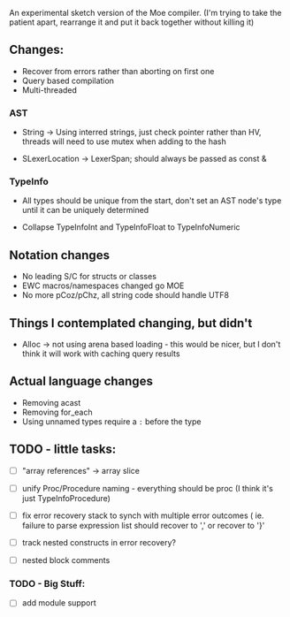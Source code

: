 
An experimental sketch version of the Moe compiler. (I'm trying to take the patient apart, rearrange it and put it back together without killing it)


## Changes:

* Recover from errors rather than aborting on first one
* Query based compilation  
* Multi-threaded

### AST

* String -> Using interred strings, just check pointer rather than HV, threads will need to use mutex when adding to the hash

* SLexerLocation -> LexerSpan; should always be passed as const &

### TypeInfo 
* All types should be unique from the start, don't set an AST node's type until it can be uniquely determined 

* Collapse TypeInfoInt and TypeInfoFloat to TypeInfoNumeric 

## Notation changes
* No leading S/C for structs or classes
* EWC macros/namespaces changed go MOE
* No more pCoz/pChz, all string code should handle UTF8

## Things I contemplated changing, but didn't
* Alloc -> not using arena based loading - this would be nicer, but I don't think it will work with caching query results

## Actual language changes
* Removing acast 
* Removing for_each
* Using unnamed types require a `:` before the type


## TODO - little tasks:

- [ ] "array references" -> array slice
- [ ] unify Proc/Procedure naming - everything should be proc (I think it's just TypeInfoProcedure)
- [ ] fix error recovery stack to synch with multiple error outcomes ( ie. failure to parse expression list should recover to ',' or recover to '}'
- [ ] track nested constructs in error recovery?
- [ ] nested block comments


### TODO - Big Stuff:
- [ ] add module support
